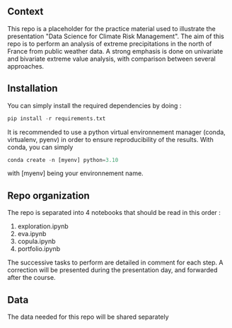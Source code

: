 ## Context

This repo is a placeholder for the practice material used to illustrate the presentation "Data Science for Climate Risk Management".
The aim of this repo is to perform an analysis of extreme precipitations in the north of France from public weather data.
A strong emphasis is done on univariate and bivariate extreme value analysis, with comparison between several approaches.

## Installation

You can simply install the required dependencies by doing : 

```python
pip install -r requirements.txt
```
It is recommended to use a python virtual environnement manager (conda, virtualenv, pyenv) in order to ensure reproducibility of the results.
With conda, you can simply 

```python
conda create -n [myenv] python=3.10
```

with [myenv] being your environnement name.

## Repo organization

The repo is separated into 4 notebooks that should be read in this order :
1. exploration.ipynb
2. eva.ipynb
3. copula.ipynb
4. portfolio.ipynb

The successive tasks to perform are detailed in comment for each step.
A correction will be presented during the presentation day, and forwarded after the course.

## Data

The data needed for this repo will be shared separately
